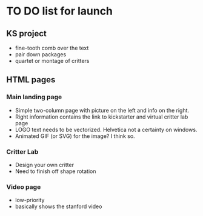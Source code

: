 # TO DO list for launch

## KS project

* fine-tooth comb over the text
* pair down packages
* quartet or montage of critters


## HTML pages

### Main landing page

* Simple two-column page with picture on the left and info on the right. 
* Right information contains the link to kickstarter and virtual critter lab page
* LOGO text needs to be vectorized. Helvetica not a certainty on windows.
* Animated GIF (or SVG) for the image? I think so.

### Critter Lab

* Design your own critter
* Need to finish off shape rotation

### Video page

* low-priority
* basically shows the stanford video

